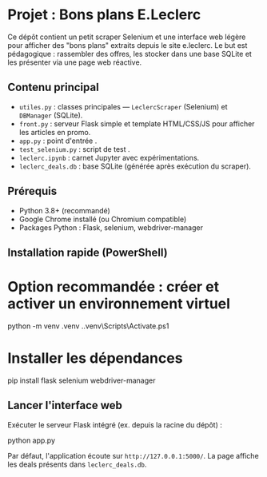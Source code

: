 Projet : Bons plans E.Leclerc
=============================

Ce dépôt contient un petit scraper Selenium et une interface web légère pour afficher des "bons plans" extraits depuis le site e.leclerc. Le but est pédagogique : rassembler des offres, les stocker dans une base SQLite et les présenter via une page web réactive.

Contenu principal
-----------------
- `utiles.py`  : classes principales — `LeclercScraper` (Selenium) et `DBManager` (SQLite).
- `front.py`   : serveur Flask simple et template HTML/CSS/JS pour afficher les articles en promo.
- `app.py`     : point d'entrée .
- `test_selenium.py` : script de test .
- `leclerc.ipynb` : carnet Jupyter avec expérimentations.
- `leclerc_deals.db` : base SQLite (générée après exécution du scraper).

Prérequis
---------
- Python 3.8+ (recommandé)
- Google Chrome installé (ou Chromium compatible)
- Packages Python : Flask, selenium, webdriver-manager

Installation rapide (PowerShell)
-------------------------------
# Option recommandée : créer et activer un environnement virtuel
python -m venv .venv
.\.venv\Scripts\Activate.ps1

# Installer les dépendances
pip install flask selenium webdriver-manager

Lancer l'interface web
----------------------
Exécuter le serveur Flask intégré (ex. depuis la racine du dépôt) :

python app.py

Par défaut, l'application écoute sur `http://127.0.0.1:5000/`. La page affiche les deals présents dans `leclerc_deals.db`.

